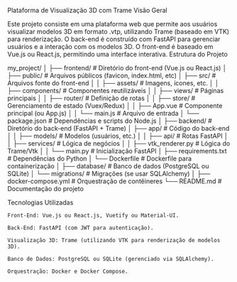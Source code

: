 Plataforma de Visualização 3D com Trame
Visão Geral

Este projeto consiste em uma plataforma web que permite aos usuários visualizar modelos 3D em formato .vtp, utilizando Trame (baseado em VTK) para renderização. O back-end é construído com FastAPI para gerenciar usuários e a interação com os modelos 3D. O front-end é baseado em Vue.js ou React.js, permitindo uma interface interativa.
Estrutura do Projeto



my_project/
│
├── frontend/                 # Diretório do front-end (Vue.js ou React.js)
│   ├── public/               # Arquivos públicos (favicon, index.html, etc)
│   ├── src/                  # Arquivos fonte do front-end
│   │   ├── assets/           # Imagens, ícones, etc.
│   │   ├── components/       # Componentes reutilizáveis
│   │   ├── views/            # Páginas principais
│   │   ├── router/           # Definição de rotas
│   │   ├── store/            # Gerenciamento de estado (Vuex/Redux)
│   │   ├── App.vue           # Componente principal (ou App.js)
│   │   └── main.js           # Arquivo de entrada
│   └── package.json          # Dependências e scripts do Node.js
│
├── backend/                  # Diretório do back-end (FastAPI + Trame)
│   ├── app/                  # Código do back-end
│   │   ├── models/           # Modelos (usuários, etc.)
│   │   ├── api/              # Rotas FastAPI
│   │   ├── services/         # Lógica de negócios
│   │   ├── vtk_renderer.py   # Lógica do Trame/Vtk
│   │   └── main.py           # Inicialização FastAPI
│   ├── requirements.txt      # Dependências do Python
│   └── Dockerfile            # Dockerfile para containerização
│
├── database/                 # Banco de dados (PostgreSQL ou SQLite)
│   └── migrations/           # Migrações (se usar SQLAlchemy)
│
├── docker-compose.yml        # Orquestração de contêineres
└── README.md                 # Documentação do projeto

Tecnologias Utilizadas

    Front-End: Vue.js ou React.js, Vuetify ou Material-UI.

    Back-End: FastAPI (com JWT para autenticação).

    Visualização 3D: Trame (utilizando VTK para renderização de modelos 3D).

    Banco de Dados: PostgreSQL ou SQLite (gerenciado via SQLAlchemy).

    Orquestração: Docker e Docker Compose.

